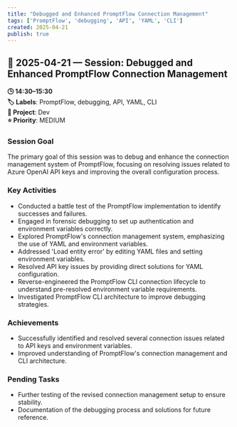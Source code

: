 ```yaml
---
title: "Debugged and Enhanced PromptFlow Connection Management"
tags: ['PromptFlow', 'debugging', 'API', 'YAML', 'CLI']
created: 2025-04-21
publish: true
---
```


## 📅 2025-04-21 — Session: Debugged and Enhanced PromptFlow Connection Management

**🕒 14:30–15:30**  
**🏷️ Labels**: PromptFlow, debugging, API, YAML, CLI  
**📂 Project**: Dev  
**⭐ Priority**: MEDIUM  


### Session Goal
The primary goal of this session was to debug and enhance the connection management system of PromptFlow, focusing on resolving issues related to Azure OpenAI API keys and improving the overall configuration process.

### Key Activities
- Conducted a battle test of the PromptFlow implementation to identify successes and failures.
- Engaged in forensic debugging to set up authentication and environment variables correctly.
- Explored PromptFlow's connection management system, emphasizing the use of YAML and environment variables.
- Addressed 'Load entity error' by editing YAML files and setting environment variables.
- Resolved API key issues by providing direct solutions for YAML configuration.
- Reverse-engineered the PromptFlow CLI connection lifecycle to understand pre-resolved environment variable requirements.
- Investigated PromptFlow CLI architecture to improve debugging strategies.

### Achievements
- Successfully identified and resolved several connection issues related to API keys and environment variables.
- Improved understanding of PromptFlow's connection management and CLI architecture.

### Pending Tasks
- Further testing of the revised connection management setup to ensure stability.
- Documentation of the debugging process and solutions for future reference.
